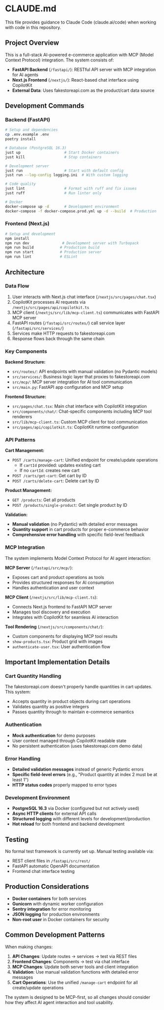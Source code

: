 # CLAUDE.md

This file provides guidance to Claude Code (claude.ai/code) when working with code in this repository.

## Project Overview

This is a full-stack AI-powered e-commerce application with MCP (Model Context Protocol) integration. The system consists of:

- **FastAPI Backend** (`/fastapi/`): RESTful API server with MCP integration for AI agents
- **Next.js Frontend** (`/nextjs/`): React-based chat interface using CopilotKit
- **External Data**: Uses fakestoreapi.com as the product/cart data source

## Development Commands

### Backend (FastAPI)
```bash
# Setup and dependencies
cp .env.example .env
poetry install

# Database (PostgreSQL 16.3)
just up                    # Start Docker containers
just kill                  # Stop containers

# Development server
just run                   # Start with default config
just run --log-config logging.ini  # With custom logging

# Code quality
just lint                  # Format with ruff and fix issues
just ruff                  # Run linter only

# Docker
docker-compose up -d       # Development environment
docker-compose -f docker-compose.prod.yml up -d --build  # Production
```

### Frontend (Next.js)
```bash
# Setup and development
npm install
npm run dev               # Development server with Turbopack
npm run build            # Production build
npm run start            # Production server
npm run lint             # ESLint
```

## Architecture

### Data Flow
1. User interacts with Next.js chat interface (`/nextjs/src/pages/chat.tsx`)
2. CopilotKit processes AI requests via `/nextjs/src/pages/api/copilotkit.ts`
3. MCP client (`/nextjs/src/lib/mcp-client.ts`) communicates with FastAPI MCP server
4. FastAPI routes (`/fastapi/src/routes/`) call service layer (`/fastapi/src/services/`)
5. Services make HTTP requests to fakestoreapi.com
6. Response flows back through the same chain

### Key Components

**Backend Structure:**
- `src/routes/`: API endpoints with manual validation (no Pydantic models)
- `src/services/`: Business logic layer that proxies to fakestoreapi.com
- `src/mcp/`: MCP server integration for AI tool communication
- `src/main.py`: FastAPI app configuration and MCP setup

**Frontend Structure:**
- `src/pages/chat.tsx`: Main chat interface with CopilotKit integration
- `src/components/chat/`: Chat-specific components including MCP tool renderers
- `src/lib/mcp-client.ts`: Custom MCP client for tool communication
- `src/pages/api/copilotkit.ts`: CopilotKit runtime configuration

### API Patterns

**Cart Management:**
- `POST /carts/manage-cart`: Unified endpoint for create/update operations
  - If `cartId` provided: updates existing cart
  - If no `cartId`: creates new cart
- `POST /carts/get-cart`: Get cart by ID
- `POST /carts/delete-cart`: Delete cart by ID

**Product Management:**
- `GET /products`: Get all products
- `POST /products/single-product`: Get single product by ID

**Validation:**
- **Manual validation** (no Pydantic) with detailed error messages
- **Quantity support** in cart products for proper e-commerce behavior
- **Comprehensive error handling** with specific field-level feedback

### MCP Integration

The system implements Model Context Protocol for AI agent interaction:

**MCP Server** (`/fastapi/src/mcp/`):
- Exposes cart and product operations as tools
- Provides structured responses for AI consumption
- Handles authentication and user context

**MCP Client** (`/nextjs/src/lib/mcp-client.ts`):
- Connects Next.js frontend to FastAPI MCP server
- Manages tool discovery and execution
- Integrates with CopilotKit for seamless AI interaction

**Tool Rendering** (`/nextjs/src/components/chat/`):
- Custom components for displaying MCP tool results
- `show-products.tsx`: Product grid with images
- `authenticate-user.tsx`: User authentication flow

## Important Implementation Details

### Cart Quantity Handling
The fakestoreapi.com doesn't properly handle quantities in cart updates. This system:
- Accepts quantity in product objects during cart operations
- Validates quantity as positive integers
- Passes quantity through to maintain e-commerce semantics

### Authentication
- **Mock authentication** for demo purposes
- User context managed through CopilotKit readable state
- No persistent authentication (uses fakestoreapi.com demo data)

### Error Handling
- **Detailed validation messages** instead of generic Pydantic errors
- **Specific field-level errors** (e.g., "Product quantity at index 2 must be at least 1")
- **HTTP status codes** properly mapped to error types

### Development Environment
- **PostgreSQL 16.3** via Docker (configured but not actively used)
- **Async HTTP clients** for external API calls
- **Structured logging** with different levels for development/production
- **Hot reload** for both frontend and backend development

## Testing

No formal test framework is currently set up. Manual testing available via:
- REST client files in `/fastapi/src/rest/`
- FastAPI automatic OpenAPI documentation
- Frontend chat interface testing

## Production Considerations

- **Docker containers** for both services
- **Gunicorn** with dynamic worker configuration
- **Sentry integration** for error monitoring
- **JSON logging** for production environments
- **Non-root user** in Docker containers for security

## Common Development Patterns

When making changes:

1. **API Changes**: Update routes → services → test via REST files
2. **Frontend Changes**: Components → test via chat interface
3. **MCP Changes**: Update both server tools and client integration
4. **Validation**: Use manual validation functions with detailed error messages
5. **Cart Operations**: Use the unified `/manage-cart` endpoint for all create/update operations

The system is designed to be MCP-first, so all changes should consider how they affect AI agent interaction and tool usability.